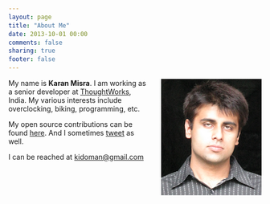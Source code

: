 ```yaml
---
layout: page
title: "About Me"
date: 2013-10-01 00:00
comments: false
sharing: true
footer: false
---
```


<img src="/images/karan-misra.png" style="float: right; margin: 0 0 10px 20px" />

My name is **Karan Misra**. I am working as a senior developer at [ThoughtWorks](http://www.thoughtworks.com/), India. My various interests include overclocking, biking, programming, etc.

My open source contributions can be found [here](https://github.com/kidoman). And I sometimes [tweet](https://twitter.com/kid0m4n) as well.

I can be reached at kidoman@gmail.com

<div class="clearfix" />
